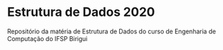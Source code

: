 # Estrutura de Dados 2020
 Repositório da matéria de Estrutura de Dados do curso de Engenharia de Computação do IFSP Birigui
